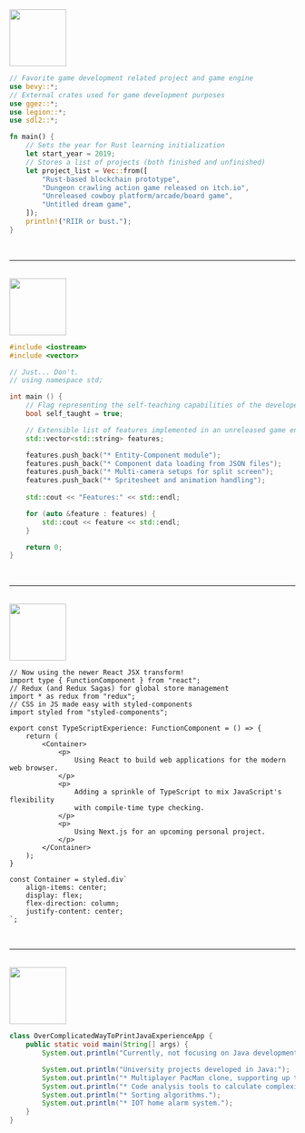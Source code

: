 <img name="rust" src="https://user-images.githubusercontent.com/47983254/110720710-d2df1680-81ed-11eb-8fd0-7b940e7e7412.png" width="100">
  
```rust
// Favorite game development related project and game engine
use bevy::*;
// External crates used for game development purposes
use ggez::*;
use legion::*;
use sdl2::*;

fn main() {
    // Sets the year for Rust learning initialization
    let start_year = 2019;
    // Stores a list of projects (both finished and unfinished)
    let project_list = Vec::from([
        "Rust-based blockchain prototype",
        "Dungeon crawling action game released on itch.io",
        "Unreleased cowboy platform/arcade/board game",
        "Untitled dream game",
    ]);
    println!("RIIR or bust.");
}

```

<br>

---

<br>

<img src="https://user-images.githubusercontent.com/47983254/110720703-d07cbc80-81ed-11eb-8009-a0460b0d2d46.png" width="100">

```cpp
#include <iostream>
#include <vector>

// Just... Don't.
// using namespace std;

int main () {
    // Flag representing the self-teaching capabilities of the developer
    bool self_taught = true;

    // Extensible list of features implemented in an unreleased game engine prototype
    std::vector<std::string> features;

    features.push_back("* Entity-Component module");
    features.push_back("* Component data loading from JSON files");
    features.push_back("* Multi-camera setups for split screen");
    features.push_back("* Spritesheet and animation handling");
    
    std::cout << "Features:" << std::endl;

    for (auto &feature : features) {
        std::cout << feature << std::endl;
    }

    return 0;
}
```

<br>

---

<br>

<img src="https://user-images.githubusercontent.com/47983254/110720725-d5da0700-81ed-11eb-81cf-4714d22494ee.png" width="100">

```tsx
// Now using the newer React JSX transform!
import type { FunctionComponent } from "react";
// Redux (and Redux Sagas) for global store management
import * as redux from "redux";
// CSS in JS made easy with styled-components
import styled from "styled-components";

export const TypeScriptExperience: FunctionComponent = () => {
    return (
        <Container>
            <p>
                Using React to build web applications for the modern web browser.
            </p>
            <p>
                Adding a sprinkle of TypeScript to mix JavaScript's flexibility
                with compile-time type checking.
            </p>
            <p>
                Using Next.js for an upcoming personal project.
            </p>
        </Container>
    );
}

const Container = styled.div`
    align-items: center;
    display: flex;
    flex-direction: column;
    justify-content: center;
`;
```

<br>

---

<br>

<img src="https://user-images.githubusercontent.com/47983254/110724204-163c8380-81f4-11eb-8bf5-1d45694997ae.png" width="100">

```java
class OverComplicatedWayToPrintJavaExperienceApp {
    public static void main(String[] args) {
        System.out.println("Currently, not focusing on Java development nor pure OOP languages.");

        System.out.println("University projects developed in Java:");
        System.out.println("* Multiplayer PacMan clone, supporting up to 4 players.");
        System.out.println("* Code analysis tools to calculate complexity, LOC, etc.");
        System.out.println("* Sorting algorithms.");
        System.out.println("* IOT home alarm system.");
    }
}
```
